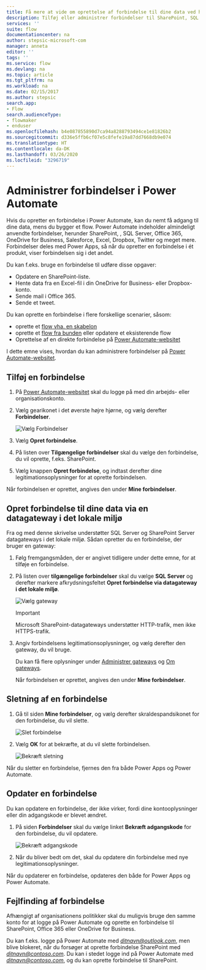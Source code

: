 ```yaml
---
title: Få mere at vide om oprettelse af forbindelse til dine data ved hjælp af forbindelser og datagateways i det lokale miljø | Microsoft Docs
description: Tilføj eller administrer forbindelser til SharePoint, SQL Server, OneDrive for Business, Salesforce, Office 365, OneDrive, Dropbox, Twitter, Google Drev med mere
services: ''
suite: flow
documentationcenter: na
author: stepsic-microsoft-com
manager: anneta
editor: ''
tags: ''
ms.service: flow
ms.devlang: na
ms.topic: article
ms.tgt_pltfrm: na
ms.workload: na
ms.date: 02/15/2017
ms.author: stepsic
search.app:
- Flow
search.audienceType:
- flowmaker
- enduser
ms.openlocfilehash: b4e087855890d7ca94a8288793494ce1e81826b2
ms.sourcegitcommit: d336e5ffb6cf07e5c8fefe19a87dd7668db9e074
ms.translationtype: HT
ms.contentlocale: da-DK
ms.lasthandoff: 03/26/2020
ms.locfileid: "3296719"
---
```

# <a name="manage-connections-in-power-automate"></a>Administrer forbindelser i Power Automate

Hvis du opretter en forbindelse i Power Automate, kan du nemt få adgang til dine data, mens du bygger et flow. Power Automate indeholder almindeligt anvendte forbindelser, herunder SharePoint, , SQL Server, Office 365, OneDrive for Business, Salesforce, Excel, Dropbox, Twitter og meget mere. Forbindelser deles med Power Apps, så når du opretter en forbindelse i ét produkt, viser forbindelsen sig i det andet.

Du kan f.eks. bruge en forbindelse til udføre disse opgaver:

* Opdatere en SharePoint-liste.
* Hente data fra en Excel-fil i din OneDrive for Business- eller Dropbox-konto.
* Sende mail i Office 365.
* Sende et tweet.

Du kan oprette en forbindelse i flere forskellige scenarier, såsom:

* oprette et [flow vha. en skabelon](get-started-logic-template.md)
* oprette et [flow fra bunden](get-started-logic-flow.md) eller opdatere et eksisterende flow
* Oprettelse af en direkte forbindelse på [Power Automate-websitet][1]

I dette emne vises, hvordan du kan administrere forbindelser på [Power Automate-websitet][1].

## <a name="add-a-connection"></a>Tilføj en forbindelse
1. På [Power Automate-websitet][1] skal du logge på med din arbejds- eller organisationskonto.
2. Vælg gearikonet i det øverste højre hjørne, og vælg derefter **Forbindelser**.
   
    ![Vælg Forbindelser](./media/add-manage-connections/connections-menu.png)
3. Vælg **Opret forbindelse**.
4. På listen over **Tilgængelige forbindelser** skal du vælge den forbindelse, du vil oprette, f.eks. SharePoint.
5. Vælg knappen **Opret forbindelse**, og indtast derefter dine legitimationsoplysninger for at oprette forbindelsen.

Når forbindelsen er oprettet, angives den under **Mine forbindelser**.

## <a name="connect-to-your-data-through-an-on-premises-data-gateway"></a>Opret forbindelse til dine data via en datagateway i det lokale miljø
Fra og med denne skrivelse understøtter SQL Server og SharePoint Server datagateways i det lokale miljø. Sådan opretter du en forbindelse, der bruger en gateway:

1. Følg fremgangsmåden, der er angivet tidligere under dette emne, for at tilføje en forbindelse.
2. På listen over **tilgængelige forbindelser** skal du vælge **SQL Server** og derefter markere afkrydsningsfeltet **Opret forbindelse via datagateway i det lokale miljø**.
   
    ![Vælg gateway](./media/add-manage-connections/select-gateway.png)
   
   > [!IMPORTANT]
   > Microsoft SharePoint-datagateways understøtter HTTP-trafik, men ikke HTTPS-trafik.
   > 
   > 
3. Angiv forbindelsens legitimationsoplysninger, og vælg derefter den gateway, du vil bruge.
   
    Du kan få flere oplysninger under [Administrer gateways](gateway-manage.md) og [Om gateways](gateway-reference.md).
   
    Når forbindelsen er oprettet, angives den under **Mine forbindelser**.

## <a name="delete-a-connection"></a>Sletning af en forbindelse
1. Gå til siden **Mine forbindelser**, og vælg derefter skraldespandsikonet for den forbindelse, du vil slette.
   
    ![Slet forbindelse](./media/add-manage-connections/delete-connection.png)
2. Vælg **OK** for at bekræfte, at du vil slette forbindelsen.
   
    ![Bekræft sletning](./media/add-manage-connections/delete-confirmation.png)

Når du sletter en forbindelse, fjernes den fra både Power Apps og Power Automate.

## <a name="update-a-connection"></a>Opdater en forbindelse
Du kan opdatere en forbindelse, der ikke virker, fordi dine kontooplysninger eller din adgangskode er blevet ændret.

1. På siden **Forbindelser** skal du vælge linket **Bekræft adgangskode** for den forbindelse, du vil opdatere.
   
    ![Bekræft adgangskode](./media/add-manage-connections/verify-password.png)
2. Når du bliver bedt om det, skal du opdatere din forbindelse med nye legitimationsoplysninger.

Når du opdaterer en forbindelse, opdateres den både for Power Apps og Power Automate.

## <a name="troubleshoot-a-connection"></a>Fejlfinding af forbindelse
Afhængigt af organisationens politikker skal du muligvis bruge den samme konto for at logge på Power Automate og oprette en forbindelse til SharePoint, Office 365 eller OneDrive for Business.

Du kan f.eks. logge på Power Automate med *ditnavn@outlook.com*, men blive blokeret, når du forsøger at oprette forbindelse SharePoint med *ditnavn@contoso.com*. Du kan i stedet logge ind på Power Automate med *ditnavn@contoso.com*, og du kan oprette forbindelse til SharePoint.

<!--Reference links in article-->
[1]: https://flow.microsoft.com
